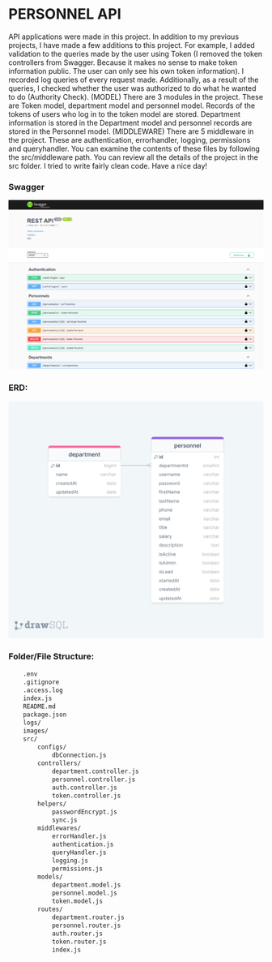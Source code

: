 # PERSONNEL API

API applications were made in this project. In addition to my previous projects, I have made a few additions to this project. For example, I added validation to the queries made by the user using Token (I removed the token controllers from Swagger. Because it makes no sense to make token information public. The user can only see his own token information). I recorded log queries of every request made. Additionally, as a result of the queries, I checked whether the user was authorized to do what he wanted to do (Authority Check).
    (MODEL) There are 3 modules in the project. These are Token model, department model and personnel model. Records of the tokens of users who log in to the token model are stored. Department information is stored in the Department model and personnel records are stored in the Personnel model.
    (MIDDLEWARE) There are 5 middleware in the project. These are authentication, errorhandler, logging, permissions and queryhandler.
    You can examine the contents of these files by following the src/middleware path.
You can review all the details of the project in the src folder. I tried to write fairly clean code. Have a nice day!

### Swagger
![Swagger](./images/swagger1.png)

### ERD:

![ERD](./images/erdPersonnelAPI.png)


### Folder/File Structure:

```
    .env
    .gitignore
    .access.log
    index.js
    README.md
    package.json
    logs/
    images/
    src/
        configs/
            dbConnection.js
        controllers/
            department.controller.js
            personnel.controller.js
            auth.controller.js
            token.controller.js
        helpers/
            passwordEncrypt.js
            sync.js
        middlewares/
            errorHandler.js
            authentication.js
            queryHandler.js
            logging.js
            permissions.js
        models/
            department.model.js
            personnel.model.js
            token.model.js
        routes/
            department.router.js
            personnel.router.js
            auth.router.js
            token.router.js
            index.js
```


